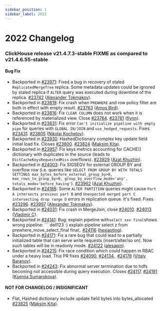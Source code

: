```yaml
---
sidebar_position: 1
sidebar_label: 2022
---
```


# 2022 Changelog

### ClickHouse release v21.4.7.3-stable FIXME as compared to v21.4.6.55-stable

#### Bug Fix
* Backported in [#23971](https://github.com/ClickHouse/ClickHouse/issues/23971): Fixed a bug in recovery of staled `ReplicatedMergeTree` replica. Some metadata updates could be ignored by staled replica if `ALTER` query was executed during downtime of the replica. [#23742](https://github.com/ClickHouse/ClickHouse/pull/23742) ([Alexander Tokmakov](https://github.com/tavplubix)).
* Backported in [#23819](https://github.com/ClickHouse/ClickHouse/issues/23819): Fix crash when `PREWHERE` and row policy filter are both in effect with empty result. [#23763](https://github.com/ClickHouse/ClickHouse/pull/23763) ([Amos Bird](https://github.com/amosbird)).
* Backported in [#23816](https://github.com/ClickHouse/ClickHouse/issues/23816): Fix `CLEAR COLUMN` does not work when it is referenced by materialized view. Close [#23764](https://github.com/ClickHouse/ClickHouse/issues/23764). [#23781](https://github.com/ClickHouse/ClickHouse/pull/23781) ([flynn](https://github.com/ucasfl)).
* Backported in [#23831](https://github.com/ClickHouse/ClickHouse/issues/23831): Fix error `Can't initialize pipeline with empty pipe` for queries with `GLOBAL IN/JOIN` and `use_hedged_requests`. Fixes [#23431](https://github.com/ClickHouse/ClickHouse/issues/23431). [#23805](https://github.com/ClickHouse/ClickHouse/pull/23805) ([Nikolai Kochetov](https://github.com/KochetovNicolai)).
* Backported in [#23930](https://github.com/ClickHouse/ClickHouse/issues/23930): HashedDictionary complex key update field initial load fix. Closes [#23800](https://github.com/ClickHouse/ClickHouse/issues/23800). [#23824](https://github.com/ClickHouse/ClickHouse/pull/23824) ([Maksim Kita](https://github.com/kitaisreal)).
* Backported in [#23957](https://github.com/ClickHouse/ClickHouse/issues/23957): Fix keys metrics accounting for CACHE() dictionary with duplicates in the source (leads to `DictCacheKeysRequestedMiss` overflows). [#23929](https://github.com/ClickHouse/ClickHouse/pull/23929) ([Azat Khuzhin](https://github.com/azat)).
* Backported in [#24003](https://github.com/ClickHouse/ClickHouse/issues/24003): Fix SIGSEGV for external GROUP BY and overflow row (i.e. queries like `SELECT FROM GROUP BY WITH TOTALS SETTINGS max_bytes_before_external_group_by>0, max_rows_to_group_by>0, group_by_overflow_mode='any', totals_mode='before_having'`). [#23962](https://github.com/ClickHouse/ClickHouse/pull/23962) ([Azat Khuzhin](https://github.com/azat)).
* Backported in [#24188](https://github.com/ClickHouse/ClickHouse/issues/24188): Some `ALTER PARTITION` queries might cause `Part A intersects previous part B` and `Unexpected merged part C intersecting drop range D` errors in replication queue. It's fixed. Fixes [#23296](https://github.com/ClickHouse/ClickHouse/issues/23296). [#23997](https://github.com/ClickHouse/ClickHouse/pull/23997) ([Alexander Tokmakov](https://github.com/tavplubix)).
* Backported in [#24031](https://github.com/ClickHouse/ClickHouse/issues/24031): Fix crash in MergeJoin, close [#24010](https://github.com/ClickHouse/ClickHouse/issues/24010). [#24013](https://github.com/ClickHouse/ClickHouse/pull/24013) ([Vladimir C](https://github.com/vdimir)).
* Backported in [#24141](https://github.com/ClickHouse/ClickHouse/issues/24141): Bug: explain pipeline with` select xxx final `shows wrong pipeline: ``` dell123 :) explain pipeline select z from prewhere_move_select_final final;. [#24116](https://github.com/ClickHouse/ClickHouse/pull/24116) ([hexiaoting](https://github.com/hexiaoting)).
* Backported in [#24171](https://github.com/ClickHouse/ClickHouse/issues/24171): Fix a rare bug that could lead to a partially initialized table that can serve write requests (insert/alter/so on). Now such tables will be in readonly mode. [#24122](https://github.com/ClickHouse/ClickHouse/pull/24122) ([alesapin](https://github.com/alesapin)).
* Backported in [#24215](https://github.com/ClickHouse/ClickHouse/issues/24215): Fix race condition which could happen in RBAC under a heavy load. This PR fixes [#24090](https://github.com/ClickHouse/ClickHouse/issues/24090), [#24134](https://github.com/ClickHouse/ClickHouse/issues/24134),. [#24176](https://github.com/ClickHouse/ClickHouse/pull/24176) ([Vitaly Baranov](https://github.com/vitlibar)).
* Backported in [#24243](https://github.com/ClickHouse/ClickHouse/issues/24243): Fix abnormal server termination due to hdfs becoming not accessible during query execution. Closes [#24117](https://github.com/ClickHouse/ClickHouse/issues/24117). [#24191](https://github.com/ClickHouse/ClickHouse/pull/24191) ([Kseniia Sumarokova](https://github.com/kssenii)).

#### NOT FOR CHANGELOG / INSIGNIFICANT

* Flat, Hashed dictionary include update field bytes into bytes_allocated [#23825](https://github.com/ClickHouse/ClickHouse/pull/23825) ([Maksim Kita](https://github.com/kitaisreal)).

